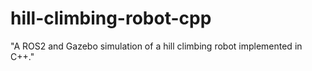 # hill-climbing-robot-cpp
"A ROS2 and Gazebo simulation of a hill climbing robot implemented in C++."
